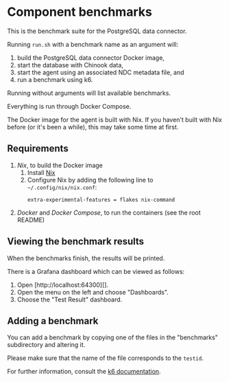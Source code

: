 # Component benchmarks

This is the benchmark suite for the PostgreSQL data connector.

Running `run.sh` with a benchmark name as an argument will:

1. build the PostgreSQL data connector Docker image,
2. start the database with Chinook data,
3. start the agent using an associated NDC metadata file, and
4. run a benchmark using k6.

Running without arguments will list available benchmarks.

Everything is run through Docker Compose.

The Docker image for the agent is built with Nix. If you haven't built with Nix
before (or it's been a while), this may take some time at first.

## Requirements

1. _Nix_, to build the Docker image
   1. Install [Nix](https://nixos.org/download.html)
   2. Configure Nix by adding the following line to `~/.config/nix/nix.conf`:
      ```
      extra-experimental-features = flakes nix-command
      ```
2. _Docker_ and _Docker Compose_, to run the containers (see the root README)

## Viewing the benchmark results

When the benchmarks finish, the results will be printed.

There is a Grafana dashboard which can be viewed as follows:

1. Open [http://localhost:64300][].
2. Open the menu on the left and choose "Dashboards".
3. Choose the "Test Result" dashboard.

## Adding a benchmark

You can add a benchmark by copying one of the files in the "benchmarks"
subdirectory and altering it.

Please make sure that the name of the file corresponds to the `testid`.

For further information, consult the [k6 documentation](https://k6.io/docs/).
